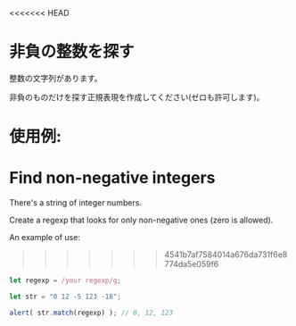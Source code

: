 <<<<<<< HEAD
# 非負の整数を探す

整数の文字列があります。

非負のものだけを探す正規表現を作成してください(ゼロも許可します)。

使用例:
=======
# Find non-negative integers

There's a string of integer numbers.

Create a regexp that looks for only non-negative ones (zero is allowed).

An example of use:
>>>>>>> 4541b7af7584014a676da731f6e8774da5e059f6
```js
let regexp = /your regexp/g;

let str = "0 12 -5 123 -18";

alert( str.match(regexp) ); // 0, 12, 123
```

